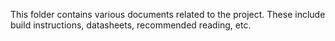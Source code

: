 This folder contains various documents related to the project.  These include build instructions, datasheets, recommended reading, etc.
